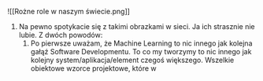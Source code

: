 ![[Rożne role w naszym świecie.png]]

1. Na pewno spotykacie się z takimi obrazkami w sieci. Ja ich strasznie nie lubie. Z dwóch powodów:
	1. Po pierwsze uważam, że Machine Learning to nic innego jak kolejna gałąź Software Developmentu. To co my tworzymy to nic innego jak kolejny system/aplikacja/element czegoś większego. Wszelkie obiektowe wzorce projektowe, które w 